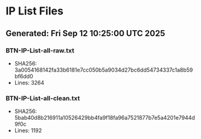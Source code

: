 # IP List Files
## Generated: Fri Sep 12 10:25:00 UTC 2025
### BTN-IP-List-all-raw.txt
- SHA256: 3a0054168142fa33b6181e7cc050b5a9034d27bc6dd54734337c1a8b59bf6dd0
- Lines: 3264
### BTN-IP-List-all-clean.txt
- SHA256: 5bab40d8b216911a10526429bb4fa9f18fa96a7521877b7e5a4201e7944d9f0c
- Lines: 1192
